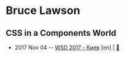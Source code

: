 # Bruce Lawson

## CSS in a Components World
- 2017 Nov 04 -- [WSD 2017 - Киев](https://www.youtube.com/watch?v=AQjuuFWShMg) [en] | [:notebook:](https://wsd.events/2017/11/04/pres/css-components.pdf)  
